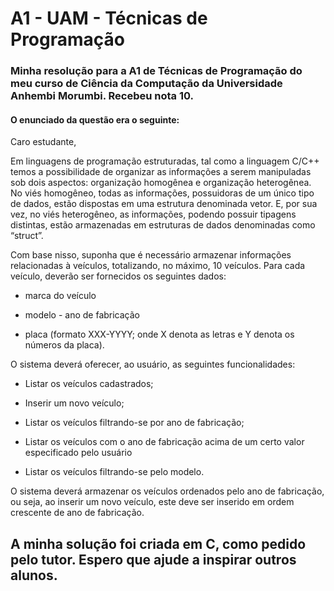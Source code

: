 # A1 - UAM - Técnicas de Programação
### Minha resolução para a A1 de Técnicas de Programação do meu curso de Ciência da Computação da Universidade Anhembi Morumbi. Recebeu nota 10. 

#### O enunciado da questão era o seguinte:

Caro estudante,

Em linguagens de programação estruturadas, tal como a linguagem C/C++ temos a possibilidade de organizar as informações a serem manipuladas sob dois aspectos: organização homogênea e organização heterogênea. No viés homogêneo, todas as informações, possuidoras de um único tipo de dados, estão dispostas em uma estrutura denominada vetor. E, por sua vez, no viés heterogêneo, as informações, podendo possuir tipagens distintas, estão armazenadas em estruturas de dados denominadas como “struct”.

Com base nisso, suponha que é necessário armazenar informações relacionadas à veículos, totalizando, no máximo, 10 veículos. Para cada veículo, deverão ser fornecidos os seguintes dados:

- marca do veículo

- modelo - ano de fabricação

- placa (formato XXX-YYYY; onde X denota as letras e Y denota os números da placa).

O sistema deverá oferecer, ao usuário, as seguintes funcionalidades:

- Listar os veículos cadastrados;

- Inserir um novo veículo;

- Listar os veículos filtrando-se por ano de fabricação;

- Listar os veículos com o ano de fabricação acima de um certo valor especificado pelo usuário

- Listar os veículos filtrando-se pelo modelo.

O sistema deverá armazenar os veículos ordenados pelo ano de fabricação, ou seja, ao inserir um novo veículo, este deve ser inserido em ordem crescente de ano de fabricação.

## A minha solução foi criada em C, como pedido pelo tutor. Espero que ajude a inspirar outros alunos.
